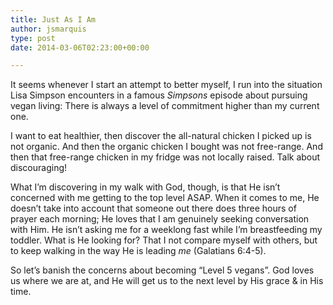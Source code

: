 ```yaml
---
title: Just As I Am
author: jsmarquis
type: post
date: 2014-03-06T02:23:00+00:00

---
```

It seems whenever I start an attempt to better myself, I run into the situation Lisa Simpson encounters in a famous _Simpsons_ episode about pursuing vegan living: There is always a level of commitment higher than my current one.

I want to eat healthier, then discover the all-natural chicken I picked up is not organic. And then the organic chicken I bought was not free-range. And then that free-range chicken in my fridge was not locally raised. Talk about discouraging!

What I&#8217;m discovering in my walk with God, though, is that He isn&#8217;t concerned with me getting to the top level ASAP. When it comes to me, He doesn&#8217;t take into account that someone out there does three hours of prayer each morning; He loves that I am genuinely seeking conversation with Him. He isn&#8217;t asking me for a weeklong fast while I&#8217;m breastfeeding my toddler. What is He looking for? That I not compare myself with others, but to keep walking in the way He is leading _me_ (Galatians 6:4-5).

So let&#8217;s banish the concerns about becoming &#8220;Level 5 vegans&#8221;. God loves us where we are at, and He will get us to the next level by His grace & in His time.